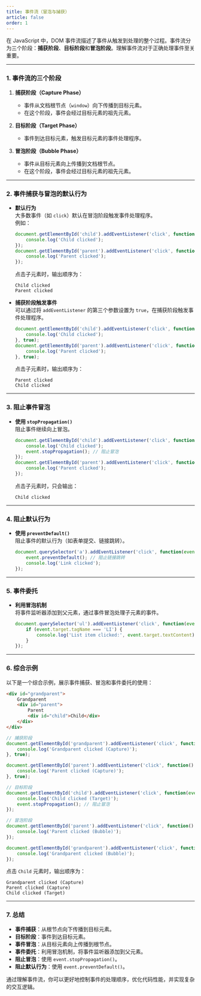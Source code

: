 ```yaml
---
title: 事件流（冒泡与捕获）
article: false
order: 1
---
```

在 JavaScript 中，DOM 事件流描述了事件从触发到处理的整个过程。事件流分为三个阶段：**捕获阶段**、**目标阶段**和**冒泡阶段**。理解事件流对于正确处理事件至关重要。

---

### **1. 事件流的三个阶段**
1. **捕获阶段（Capture Phase）**  
   - 事件从文档根节点（`window`）向下传播到目标元素。  
   - 在这个阶段，事件会经过目标元素的祖先元素。

2. **目标阶段（Target Phase）**  
   - 事件到达目标元素，触发目标元素的事件处理程序。

3. **冒泡阶段（Bubble Phase）**  
   - 事件从目标元素向上传播到文档根节点。  
   - 在这个阶段，事件会经过目标元素的祖先元素。

---

### **2. 事件捕获与冒泡的默认行为**
- **默认行为**  
  大多数事件（如 `click`）默认在冒泡阶段触发事件处理程序。  
  例如：  
  ```javascript
  document.getElementById('child').addEventListener('click', function() {
      console.log('Child clicked');
  });
  document.getElementById('parent').addEventListener('click', function() {
      console.log('Parent clicked');
  });
  ```
  点击子元素时，输出顺序为：  
  ```
  Child clicked
  Parent clicked
  ```

- **捕获阶段触发事件**  
  可以通过将 `addEventListener` 的第三个参数设置为 `true`，在捕获阶段触发事件处理程序。  
  ```javascript
  document.getElementById('child').addEventListener('click', function() {
      console.log('Child clicked');
  }, true);
  document.getElementById('parent').addEventListener('click', function() {
      console.log('Parent clicked');
  }, true);
  ```
  点击子元素时，输出顺序为：  
  ```
  Parent clicked
  Child clicked
  ```

---

### **3. 阻止事件冒泡**
- **使用 `stopPropagation()`**  
  阻止事件继续向上冒泡。  
  ```javascript
  document.getElementById('child').addEventListener('click', function(event) {
      console.log('Child clicked');
      event.stopPropagation(); // 阻止冒泡
  });
  document.getElementById('parent').addEventListener('click', function() {
      console.log('Parent clicked');
  });
  ```
  点击子元素时，只会输出：  
  ```
  Child clicked
  ```

---

### **4. 阻止默认行为**
- **使用 `preventDefault()`**  
  阻止事件的默认行为（如表单提交、链接跳转）。  
  ```javascript
  document.querySelector('a').addEventListener('click', function(event) {
      event.preventDefault(); // 阻止链接跳转
      console.log('Link clicked');
  });
  ```

---

### **5. 事件委托**
- **利用冒泡机制**  
  将事件监听器添加到父元素，通过事件冒泡处理子元素的事件。  
  ```javascript
  document.querySelector('ul').addEventListener('click', function(event) {
      if (event.target.tagName === 'LI') {
          console.log('List item clicked:', event.target.textContent);
      }
  });
  ```

---

### **6. 综合示例**
以下是一个综合示例，展示事件捕获、冒泡和事件委托的使用：

```html
<div id="grandparent">
    Grandparent
    <div id="parent">
        Parent
        <div id="child">Child</div>
    </div>
</div>
```

```javascript
// 捕获阶段
document.getElementById('grandparent').addEventListener('click', function() {
    console.log('Grandparent clicked (Capture)');
}, true);

document.getElementById('parent').addEventListener('click', function() {
    console.log('Parent clicked (Capture)');
}, true);

// 目标阶段
document.getElementById('child').addEventListener('click', function(event) {
    console.log('Child clicked (Target)');
    event.stopPropagation(); // 阻止冒泡
});

// 冒泡阶段
document.getElementById('parent').addEventListener('click', function() {
    console.log('Parent clicked (Bubble)');
});

document.getElementById('grandparent').addEventListener('click', function() {
    console.log('Grandparent clicked (Bubble)');
});
```

点击 `Child` 元素时，输出顺序为：  
```
Grandparent clicked (Capture)
Parent clicked (Capture)
Child clicked (Target)
```

---

### **7. 总结**
- **事件捕获**：从根节点向下传播到目标元素。  
- **目标阶段**：事件到达目标元素。  
- **事件冒泡**：从目标元素向上传播到根节点。  
- **事件委托**：利用冒泡机制，将事件监听器添加到父元素。  
- **阻止冒泡**：使用 `event.stopPropagation()`。  
- **阻止默认行为**：使用 `event.preventDefault()`。

通过理解事件流，你可以更好地控制事件的处理顺序，优化代码性能，并实现复杂的交互逻辑。
